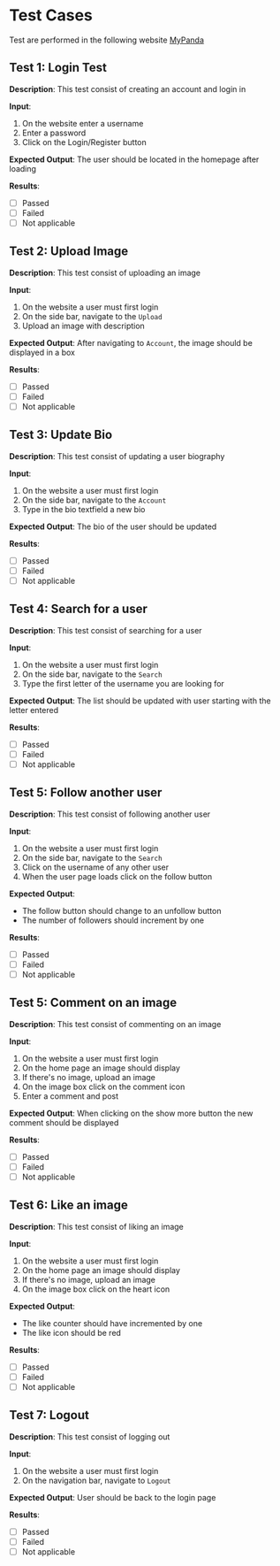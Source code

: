 # Test Cases
Test are performed in the following website [MyPanda](https://www.mypanda.space/)

## Test 1: Login Test
__Description__: This test consist of creating an account and login in

__Input__:  
1. On the website enter a username
2. Enter a password
3. Click on the Login/Register button

__Expected Output__: The user should be located in the homepage after loading

__Results__:
- [ ] Passed
- [ ] Failed
- [ ] Not applicable

## Test 2: Upload Image
__Description__: This test consist of uploading an image

__Input__:  
1. On the website a user must first login
2. On the side bar, navigate to the `Upload`
3. Upload an image with description

__Expected Output__: After navigating to `Account`, the image should be displayed in a box

__Results__:
- [ ] Passed
- [ ] Failed
- [ ] Not applicable

## Test 3: Update Bio
__Description__: This test consist of updating a user biography

__Input__:  
1. On the website a user must first login
2. On the side bar, navigate to the `Account`
3. Type in the bio textfield a new bio

__Expected Output__: The bio of the user should be updated

__Results__:
- [ ] Passed
- [ ] Failed
- [ ] Not applicable

## Test 4: Search for a user
__Description__: This test consist of searching for a user

__Input__:  
1. On the website a user must first login
2. On the side bar, navigate to the `Search`
3. Type the first letter of the username you are looking for

__Expected Output__: The list should be updated with user starting with the letter entered

__Results__:
- [ ] Passed
- [ ] Failed
- [ ] Not applicable

## Test 5: Follow another user
__Description__: This test consist of following another user

__Input__:  
1. On the website a user must first login
2. On the side bar, navigate to the `Search`
3. Click on the username of any other user
4. When the user page loads click on the follow button

__Expected Output__: 
* The follow button should change to an unfollow button
* The number of followers should increment by one

__Results__:
- [ ] Passed
- [ ] Failed
- [ ] Not applicable

## Test 5: Comment on an image
__Description__: This test consist of commenting on an image

__Input__:  
1. On the website a user must first login
2. On the home page an image should display
3. If there's no image, upload an image
4. On the image box click on the comment icon
5. Enter a comment and post

__Expected Output__: When clicking on the show more button the new comment should be displayed

__Results__:
- [ ] Passed
- [ ] Failed
- [ ] Not applicable

## Test 6: Like an image
__Description__: This test consist of liking an image

__Input__:  
1. On the website a user must first login
2. On the home page an image should display
3. If there's no image, upload an image
4. On the image box click on the heart icon

__Expected Output__: 
* The like counter should have incremented by one
* The like icon should be red

__Results__:
- [ ] Passed
- [ ] Failed
- [ ] Not applicable

## Test 7: Logout
__Description__: This test consist of logging out

__Input__:  
1. On the website a user must first login
2. On the navigation bar, navigate to `Logout`

__Expected Output__: User should be back to the login page

__Results__:
- [ ] Passed
- [ ] Failed
- [ ] Not applicable
